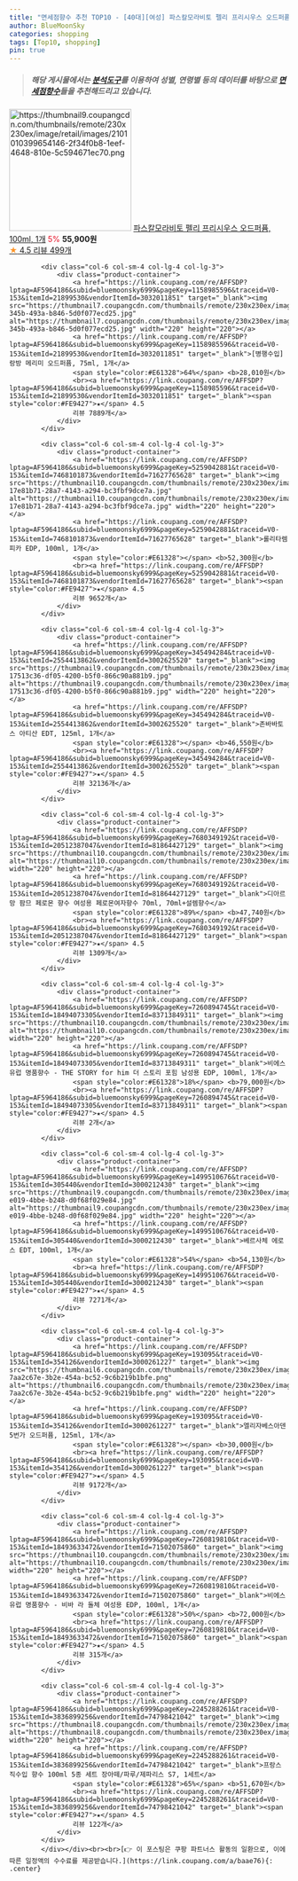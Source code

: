 ```yaml
---
title: "면세점향수 추천 TOP10 - [40대][여성] 파스칼모라비토 펠리 프리시우스 오드퍼퓸, 100ml, 1개"
author: BlueMoonSky
categories: shopping
tags: [Top10, shopping]
pin: true
---
```


> ##### 해당 게시물에서는 [**분석도구**](https://itemscout.io/)를 이용하여 **성별**, **연령별** 등의 데이터를 바탕으로 [**면세점향수**](https://link.coupang.com/a/baae76)들을 추천해드리고 있습니다.
<div class="container"><div class="row">
            <div class="col-6 col-sm-4 col-lg-4 col-lg-3">
                <div class="product-container">
                    <a href="https://link.coupang.com/re/AFFSDP?lptag=AF5964186&subid=bluemoonsky6999&pageKey=6572036604&traceid=V0-153&itemId=14756179380&vendorItemId=77170602712" target="_blank"><img src="https://thumbnail9.coupangcdn.com/thumbnails/remote/230x230ex/image/retail/images/2101010399654146-2f34f0b8-1eef-4648-810e-5c594671ec70.png" alt="https://thumbnail9.coupangcdn.com/thumbnails/remote/230x230ex/image/retail/images/2101010399654146-2f34f0b8-1eef-4648-810e-5c594671ec70.png" width="220" height="220"></a>
                    <a href="https://link.coupang.com/re/AFFSDP?lptag=AF5964186&subid=bluemoonsky6999&pageKey=6572036604&traceid=V0-153&itemId=14756179380&vendorItemId=77170602712" target="_blank">파스칼모라비토 펠리 프리시우스 오드퍼퓸, 100ml, 1개</a>
                    <span style="color:#E61328">5%</span> <b>55,900원</b>
                    <br><a href="https://link.coupang.com/re/AFFSDP?lptag=AF5964186&subid=bluemoonsky6999&pageKey=6572036604&traceid=V0-153&itemId=14756179380&vendorItemId=77170602712" target="_blank"><span style="color:#FE9427">★</span> 4.5
                    리뷰 499개</a>
                </div>
            </div>
            
            <div class="col-6 col-sm-4 col-lg-4 col-lg-3">
                <div class="product-container">
                    <a href="https://link.coupang.com/re/AFFSDP?lptag=AF5964186&subid=bluemoonsky6999&pageKey=1158985596&traceid=V0-153&itemId=21899530&vendorItemId=3032011851" target="_blank"><img src="https://thumbnail7.coupangcdn.com/thumbnails/remote/230x230ex/image/product/image/vendoritem/2019/02/22/3032011851/469389f8-345b-493a-b846-5d0f077ecd25.jpg" alt="https://thumbnail7.coupangcdn.com/thumbnails/remote/230x230ex/image/product/image/vendoritem/2019/02/22/3032011851/469389f8-345b-493a-b846-5d0f077ecd25.jpg" width="220" height="220"></a>
                    <a href="https://link.coupang.com/re/AFFSDP?lptag=AF5964186&subid=bluemoonsky6999&pageKey=1158985596&traceid=V0-153&itemId=21899530&vendorItemId=3032011851" target="_blank">[병행수입] 랑방 메리미 오드퍼퓸, 75ml, 1개</a>
                    <span style="color:#E61328">64%</span> <b>28,010원</b>
                    <br><a href="https://link.coupang.com/re/AFFSDP?lptag=AF5964186&subid=bluemoonsky6999&pageKey=1158985596&traceid=V0-153&itemId=21899530&vendorItemId=3032011851" target="_blank"><span style="color:#FE9427">★</span> 4.5
                    리뷰 7889개</a>
                </div>
            </div>
            
            <div class="col-6 col-sm-4 col-lg-4 col-lg-3">
                <div class="product-container">
                    <a href="https://link.coupang.com/re/AFFSDP?lptag=AF5964186&subid=bluemoonsky6999&pageKey=5259042881&traceid=V0-153&itemId=7468101873&vendorItemId=71627765628" target="_blank"><img src="https://thumbnail10.coupangcdn.com/thumbnails/remote/230x230ex/image/retail/images/2543496280482464-17e81b71-28a7-4143-a294-bc3fbf9dce7a.jpg" alt="https://thumbnail10.coupangcdn.com/thumbnails/remote/230x230ex/image/retail/images/2543496280482464-17e81b71-28a7-4143-a294-bc3fbf9dce7a.jpg" width="220" height="220"></a>
                    <a href="https://link.coupang.com/re/AFFSDP?lptag=AF5964186&subid=bluemoonsky6999&pageKey=5259042881&traceid=V0-153&itemId=7468101873&vendorItemId=71627765628" target="_blank">롤리타렘피카 EDP, 100ml, 1개</a>
                    <span style="color:#E61328"></span> <b>52,300원</b>
                    <br><a href="https://link.coupang.com/re/AFFSDP?lptag=AF5964186&subid=bluemoonsky6999&pageKey=5259042881&traceid=V0-153&itemId=7468101873&vendorItemId=71627765628" target="_blank"><span style="color:#FE9427">★</span> 4.5
                    리뷰 9652개</a>
                </div>
            </div>
            
            <div class="col-6 col-sm-4 col-lg-4 col-lg-3">
                <div class="product-container">
                    <a href="https://link.coupang.com/re/AFFSDP?lptag=AF5964186&subid=bluemoonsky6999&pageKey=345494284&traceid=V0-153&itemId=2554413862&vendorItemId=3002625520" target="_blank"><img src="https://thumbnail9.coupangcdn.com/thumbnails/remote/230x230ex/image/retail/images/4531776381421782-17513c36-df05-4200-b5f0-866c90a881b9.jpg" alt="https://thumbnail9.coupangcdn.com/thumbnails/remote/230x230ex/image/retail/images/4531776381421782-17513c36-df05-4200-b5f0-866c90a881b9.jpg" width="220" height="220"></a>
                    <a href="https://link.coupang.com/re/AFFSDP?lptag=AF5964186&subid=bluemoonsky6999&pageKey=345494284&traceid=V0-153&itemId=2554413862&vendorItemId=3002625520" target="_blank">존바바토스 아티산 EDT, 125ml, 1개</a>
                    <span style="color:#E61328"></span> <b>46,550원</b>
                    <br><a href="https://link.coupang.com/re/AFFSDP?lptag=AF5964186&subid=bluemoonsky6999&pageKey=345494284&traceid=V0-153&itemId=2554413862&vendorItemId=3002625520" target="_blank"><span style="color:#FE9427">★</span> 4.5
                    리뷰 32136개</a>
                </div>
            </div>
            
            <div class="col-6 col-sm-4 col-lg-4 col-lg-3">
                <div class="product-container">
                    <a href="https://link.coupang.com/re/AFFSDP?lptag=AF5964186&subid=bluemoonsky6999&pageKey=7680349192&traceid=V0-153&itemId=20512387047&vendorItemId=81864427129" target="_blank"><img src="https://thumbnail10.coupangcdn.com/thumbnails/remote/230x230ex/image/vendor_inventory/399e/413e1fba1ecfc44e3f982dbb484ce3838c5e7c4262c8264a53d41536a656.jpg" alt="https://thumbnail10.coupangcdn.com/thumbnails/remote/230x230ex/image/vendor_inventory/399e/413e1fba1ecfc44e3f982dbb484ce3838c5e7c4262c8264a53d41536a656.jpg" width="220" height="220"></a>
                    <a href="https://link.coupang.com/re/AFFSDP?lptag=AF5964186&subid=bluemoonsky6999&pageKey=7680349192&traceid=V0-153&itemId=20512387047&vendorItemId=81864427129" target="_blank">디아르망 팜므 페로몬 향수 여성용 페로몬여자향수 70ml, 70ml+설렘향수</a>
                    <span style="color:#E61328">89%</span> <b>47,740원</b>
                    <br><a href="https://link.coupang.com/re/AFFSDP?lptag=AF5964186&subid=bluemoonsky6999&pageKey=7680349192&traceid=V0-153&itemId=20512387047&vendorItemId=81864427129" target="_blank"><span style="color:#FE9427">★</span> 4.5
                    리뷰 1309개</a>
                </div>
            </div>
            
            <div class="col-6 col-sm-4 col-lg-4 col-lg-3">
                <div class="product-container">
                    <a href="https://link.coupang.com/re/AFFSDP?lptag=AF5964186&subid=bluemoonsky6999&pageKey=7260894745&traceid=V0-153&itemId=18494073305&vendorItemId=83713849311" target="_blank"><img src="https://thumbnail10.coupangcdn.com/thumbnails/remote/230x230ex/image/vendor_inventory/cd22/533aee79bcd0c72a697415ff02225c0d086d012d321f9cd2140120a7013a.png" alt="https://thumbnail10.coupangcdn.com/thumbnails/remote/230x230ex/image/vendor_inventory/cd22/533aee79bcd0c72a697415ff02225c0d086d012d321f9cd2140120a7013a.png" width="220" height="220"></a>
                    <a href="https://link.coupang.com/re/AFFSDP?lptag=AF5964186&subid=bluemoonsky6999&pageKey=7260894745&traceid=V0-153&itemId=18494073305&vendorItemId=83713849311" target="_blank">비에스 유럽 명품향수 - THE STORY for him 더 스토리 포힘 남성용 EDP, 100ml, 1개</a>
                    <span style="color:#E61328">18%</span> <b>79,000원</b>
                    <br><a href="https://link.coupang.com/re/AFFSDP?lptag=AF5964186&subid=bluemoonsky6999&pageKey=7260894745&traceid=V0-153&itemId=18494073305&vendorItemId=83713849311" target="_blank"><span style="color:#FE9427">★</span> 4.5
                    리뷰 2개</a>
                </div>
            </div>
            
            <div class="col-6 col-sm-4 col-lg-4 col-lg-3">
                <div class="product-container">
                    <a href="https://link.coupang.com/re/AFFSDP?lptag=AF5964186&subid=bluemoonsky6999&pageKey=1499510676&traceid=V0-153&itemId=305440&vendorItemId=3000212430" target="_blank"><img src="https://thumbnail9.coupangcdn.com/thumbnails/remote/230x230ex/image/product/image/vendoritem/2015/03/27/3000212430/563b5038-e019-4bbe-b248-d0f68f029e84.jpg" alt="https://thumbnail9.coupangcdn.com/thumbnails/remote/230x230ex/image/product/image/vendoritem/2015/03/27/3000212430/563b5038-e019-4bbe-b248-d0f68f029e84.jpg" width="220" height="220"></a>
                    <a href="https://link.coupang.com/re/AFFSDP?lptag=AF5964186&subid=bluemoonsky6999&pageKey=1499510676&traceid=V0-153&itemId=305440&vendorItemId=3000212430" target="_blank">베르사체 에로스 EDT, 100ml, 1개</a>
                    <span style="color:#E61328">54%</span> <b>54,130원</b>
                    <br><a href="https://link.coupang.com/re/AFFSDP?lptag=AF5964186&subid=bluemoonsky6999&pageKey=1499510676&traceid=V0-153&itemId=305440&vendorItemId=3000212430" target="_blank"><span style="color:#FE9427">★</span> 4.5
                    리뷰 7271개</a>
                </div>
            </div>
            
            <div class="col-6 col-sm-4 col-lg-4 col-lg-3">
                <div class="product-container">
                    <a href="https://link.coupang.com/re/AFFSDP?lptag=AF5964186&subid=bluemoonsky6999&pageKey=193095&traceid=V0-153&itemId=354126&vendorItemId=3000261227" target="_blank"><img src="https://thumbnail6.coupangcdn.com/thumbnails/remote/230x230ex/image/retail/images/8414155294912627-7aa2c67e-3b2e-454a-bc52-9c6b219b1bfe.png" alt="https://thumbnail6.coupangcdn.com/thumbnails/remote/230x230ex/image/retail/images/8414155294912627-7aa2c67e-3b2e-454a-bc52-9c6b219b1bfe.png" width="220" height="220"></a>
                    <a href="https://link.coupang.com/re/AFFSDP?lptag=AF5964186&subid=bluemoonsky6999&pageKey=193095&traceid=V0-153&itemId=354126&vendorItemId=3000261227" target="_blank">엘리자베스아덴 5번가 오드퍼퓸, 125ml, 1개</a>
                    <span style="color:#E61328"></span> <b>30,000원</b>
                    <br><a href="https://link.coupang.com/re/AFFSDP?lptag=AF5964186&subid=bluemoonsky6999&pageKey=193095&traceid=V0-153&itemId=354126&vendorItemId=3000261227" target="_blank"><span style="color:#FE9427">★</span> 4.5
                    리뷰 9172개</a>
                </div>
            </div>
            
            <div class="col-6 col-sm-4 col-lg-4 col-lg-3">
                <div class="product-container">
                    <a href="https://link.coupang.com/re/AFFSDP?lptag=AF5964186&subid=bluemoonsky6999&pageKey=7260819810&traceid=V0-153&itemId=18493633472&vendorItemId=71502075860" target="_blank"><img src="https://thumbnail10.coupangcdn.com/thumbnails/remote/230x230ex/image/vendor_inventory/217f/39b5525c2a1588d2371bd1f69407608171e75c2dba94772fdb2fe59b2d1c.png" alt="https://thumbnail10.coupangcdn.com/thumbnails/remote/230x230ex/image/vendor_inventory/217f/39b5525c2a1588d2371bd1f69407608171e75c2dba94772fdb2fe59b2d1c.png" width="220" height="220"></a>
                    <a href="https://link.coupang.com/re/AFFSDP?lptag=AF5964186&subid=bluemoonsky6999&pageKey=7260819810&traceid=V0-153&itemId=18493633472&vendorItemId=71502075860" target="_blank">비에스 유럽 명품향수 - 비바 라 돌체 여성용 EDP, 100ml, 1개</a>
                    <span style="color:#E61328">50%</span> <b>72,000원</b>
                    <br><a href="https://link.coupang.com/re/AFFSDP?lptag=AF5964186&subid=bluemoonsky6999&pageKey=7260819810&traceid=V0-153&itemId=18493633472&vendorItemId=71502075860" target="_blank"><span style="color:#FE9427">★</span> 4.5
                    리뷰 315개</a>
                </div>
            </div>
            
            <div class="col-6 col-sm-4 col-lg-4 col-lg-3">
                <div class="product-container">
                    <a href="https://link.coupang.com/re/AFFSDP?lptag=AF5964186&subid=bluemoonsky6999&pageKey=2245288261&traceid=V0-153&itemId=3836899256&vendorItemId=74798421042" target="_blank"><img src="https://thumbnail8.coupangcdn.com/thumbnails/remote/230x230ex/image/vendor_inventory/6de1/12e612f9f8ab01f320d2a9fde5c60a181b7771a44f28438c05065eae397b.jpg" alt="https://thumbnail8.coupangcdn.com/thumbnails/remote/230x230ex/image/vendor_inventory/6de1/12e612f9f8ab01f320d2a9fde5c60a181b7771a44f28438c05065eae397b.jpg" width="220" height="220"></a>
                    <a href="https://link.coupang.com/re/AFFSDP?lptag=AF5964186&subid=bluemoonsky6999&pageKey=2245288261&traceid=V0-153&itemId=3836899256&vendorItemId=74798421042" target="_blank">프랑스 직수입 향수 100ml 5종 세트 장아떼/파루/제파리스 S7, 1세트</a>
                    <span style="color:#E61328">65%</span> <b>51,670원</b>
                    <br><a href="https://link.coupang.com/re/AFFSDP?lptag=AF5964186&subid=bluemoonsky6999&pageKey=2245288261&traceid=V0-153&itemId=3836899256&vendorItemId=74798421042" target="_blank"><span style="color:#FE9427">★</span> 4.5
                    리뷰 122개</a>
                </div>
            </div>
            </div></div><br><br>[👉 이 포스팅은 쿠팡 파트너스 활동의 일환으로, 이에 따른 일정액의 수수료를 제공받습니다.](https://link.coupang.com/a/baae76){: .center}